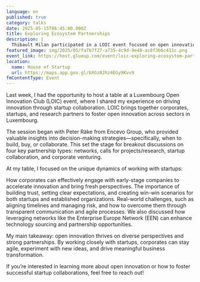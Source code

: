 ```yaml
---
language: en
published: true
category: talks
date: 2025-05-15T06:45:00.000Z
title: Exploring Ecosystem Partnerships
description: |
  Thibault Milan participated in a LOIC event focused on open innovation, sharing expertise on startup collaboration, research partnerships, and corporate venturing in Luxembourg’s dynamic innovation ecosystem.
featured_image: img/2025/05/fa7b7f27-a735-4c9d-9e48-ac8f3b6c411c.png
event_link: https://host.glueup.com/event/loic-exploring-ecosystem-partnerships-137240/
location:
  name: House of Startup
  url: https://maps.app.goo.gl/bXGz8Jhz4EGy9Kvv9
fmContentType: Event
---
```

Last week, I had the opportunity to host a table at a Luxembourg Open Innovation Club (LOIC) event, where I shared my experience on driving innovation through startup collaboration. LOIC brings together corporates, startups, and research partners to foster open innovation across sectors in Luxembourg.

The session began with Peter Räke from Encevo Group, who provided valuable insights into decision-making strategies—specifically, when to build, buy, or collaborate. This set the stage for breakout discussions on four key partnership types: networks, calls for projects/research, startup collaboration, and corporate venturing.

At my table, I focused on the unique dynamics of working with startups:

How corporates can effectively engage with early-stage companies to accelerate innovation and bring fresh perspectives.
The importance of building trust, setting clear expectations, and creating win-win scenarios for both startups and established organizations.
Real-world challenges, such as aligning timelines and managing risk, and how to overcome them through transparent communication and agile processes.
We also discussed how leveraging networks like the Enterprise Europe Network (EEN) can enhance technology sourcing and partnership opportunities.

My main takeaway: open innovation thrives on diverse perspectives and strong partnerships. By working closely with startups, corporates can stay agile, experiment with new ideas, and drive meaningful business transformation.

If you’re interested in learning more about open innovation or how to foster successful startup collaborations, feel free to reach out!
